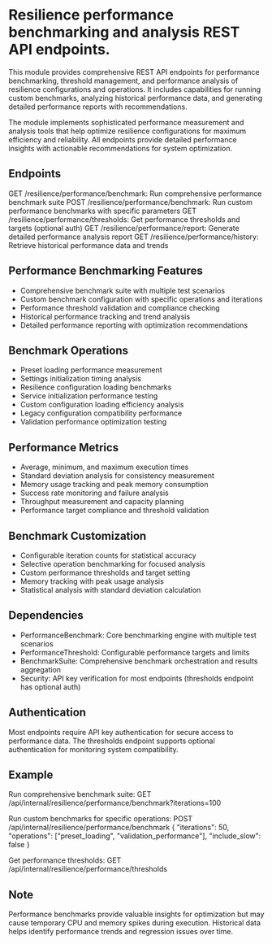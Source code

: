 # Resilience performance benchmarking and analysis REST API endpoints.

This module provides comprehensive REST API endpoints for performance
benchmarking, threshold management, and performance analysis of resilience
configurations and operations. It includes capabilities for running custom
benchmarks, analyzing historical performance data, and generating detailed
performance reports with recommendations.

The module implements sophisticated performance measurement and analysis
tools that help optimize resilience configurations for maximum efficiency
and reliability. All endpoints provide detailed performance insights with
actionable recommendations for system optimization.

## Endpoints

GET  /resilience/performance/benchmark: Run comprehensive performance benchmark suite
POST /resilience/performance/benchmark: Run custom performance benchmarks with specific parameters
GET  /resilience/performance/thresholds: Get performance thresholds and targets (optional auth)
GET  /resilience/performance/report: Generate detailed performance analysis report
GET  /resilience/performance/history: Retrieve historical performance data and trends

## Performance Benchmarking Features

- Comprehensive benchmark suite with multiple test scenarios
- Custom benchmark configuration with specific operations and iterations
- Performance threshold validation and compliance checking
- Historical performance tracking and trend analysis
- Detailed performance reporting with optimization recommendations

## Benchmark Operations

- Preset loading performance measurement
- Settings initialization timing analysis
- Resilience configuration loading benchmarks
- Service initialization performance testing
- Custom configuration loading efficiency analysis
- Legacy configuration compatibility performance
- Validation performance optimization testing

## Performance Metrics

- Average, minimum, and maximum execution times
- Standard deviation analysis for consistency measurement
- Memory usage tracking and peak memory consumption
- Success rate monitoring and failure analysis
- Throughput measurement and capacity planning
- Performance target compliance and threshold validation

## Benchmark Customization

- Configurable iteration counts for statistical accuracy
- Selective operation benchmarking for focused analysis
- Custom performance thresholds and target setting
- Memory tracking with peak usage analysis
- Statistical analysis with standard deviation calculation

## Dependencies

- PerformanceBenchmark: Core benchmarking engine with multiple test scenarios
- PerformanceThreshold: Configurable performance targets and limits
- BenchmarkSuite: Comprehensive benchmark orchestration and results aggregation
- Security: API key verification for most endpoints (thresholds endpoint has optional auth)

## Authentication

Most endpoints require API key authentication for secure access to
performance data. The thresholds endpoint supports optional authentication
for monitoring system compatibility.

## Example

Run comprehensive benchmark suite:
GET /api/internal/resilience/performance/benchmark?iterations=100

Run custom benchmarks for specific operations:
POST /api/internal/resilience/performance/benchmark
{
"iterations": 50,
"operations": ["preset_loading", "validation_performance"],
"include_slow": false
}

Get performance thresholds:
GET /api/internal/resilience/performance/thresholds

## Note

Performance benchmarks provide valuable insights for optimization but
may cause temporary CPU and memory spikes during execution. Historical
data helps identify performance trends and regression issues over time.
